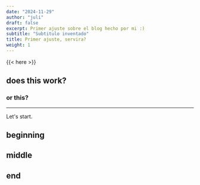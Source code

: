 ```yaml
---
date: "2024-11-29"
author: "juli"
draft: false
excerpt: Primer ajuste sobre el blog hecho por mi :)
subtitle: "Subtitulo inventado"
title: Primer ajuste, servira?
weight: 1
---
```


{{< here >}}


## does this work?

### or this?

---

Let's start.

## beginning

## middle

## end